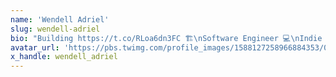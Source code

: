 ```yaml
---
name: 'Wendell Adriel'
slug: wendell-adriel
bio: "Building https://t.co/RLoa6dn3FC 🏗️\nSoftware Engineer 💻\nIndie Hacking in my free time 💪\nBuilding stuff since 2009 🚀\nOpen Source Enthusiast 🔥"
avatar_url: 'https://pbs.twimg.com/profile_images/1588127258966884353/0fZRXBy0_200x200.jpg'
x_handle: wendell_adriel
---
```

